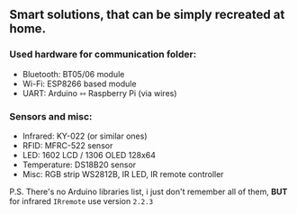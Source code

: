 ## Smart solutions, that  can be simply recreated at home.

### Used hardware for  communication folder:
 - Bluetooth: BT05/06 module 
 - Wi-Fi: ESP8266 based module 
 - UART:  Arduino ⇿ Raspberry Pi (via wires)

### Sensors and misc:
 - Infrared: KY-022 (or similar ones)
 - RFID: MFRC-522 sensor 
 - LED: 1602 LCD / 1306 OLED 128x64 
 - Temperature: DS18B20 sensor
 - Misc: RGB strip WS2812B, IR LED, IR remote controller

P.S. There's no Arduino libraries list, i just don't remember all of them, **BUT** for infrared `IRremote` use version `2.2.3`
